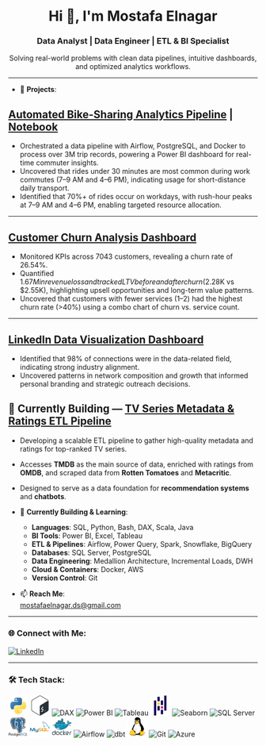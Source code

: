<h1 align="center">Hi 👋, I'm Mostafa Elnagar</h1>
<h3 align="center">Data Analyst | Data Engineer | ETL & BI Specialist</h3>

<p align="center">
   Solving real-world problems with clean data pipelines, intuitive dashboards, and optimized analytics workflows.
</p>

---

- 🚀 **Projects**:  
## [Automated Bike-Sharing Analytics Pipeline](https://github.com/Mostafa-Elnagar/FordGoBike-data-pipeline) | [Notebook](https://github.com/Mostafa-Elnagar/bikesharing_project)
- Orchestrated a data pipeline with Airflow, PostgreSQL, and Docker to process over 3M trip records, powering a Power BI dashboard for real-time commuter insights.
- Uncovered that rides under 30 minutes are most common during work commutes (7–9 AM and 4–6 PM), indicating usage for short-distance daily transport.
- Identified that 70%+ of rides occur on workdays, with rush-hour peaks at 7–9 AM and 4–6 PM, enabling targeted resource allocation.

---

## [Customer Churn Analysis Dashboard](https://github.com/Mostafa-Elnagar/ChurnAnalysisDashboard)
- Monitored KPIs across 7043 customers, revealing a churn rate of 26.54%.
- Quantified $1.67M in revenue loss and tracked LTV before and after churn ($2.28K vs $2.55K), highlighting upsell opportunities and long-term value patterns.
- Uncovered that customers with fewer services (1–2) had the highest churn rate (>40%) using a combo chart of churn vs. service count.

---

## [LinkedIn Data Visualization Dashboard](https://github.com/Mostafa-Elnagar/linkedin-dashboard)
- Identified that 98% of connections were in the data-related field, indicating strong industry alignment.
- Uncovered patterns in network composition and growth that informed personal branding and strategic outreach decisions.

## 📌 Currently Building — [TV Series Metadata & Ratings ETL Pipeline](https://github.com/Mostafa-Elnagar/SeriesRatings)
- Developing a scalable ETL pipeline to gather high-quality metadata and ratings for top-ranked TV series.
- Accesses **TMDB** as the main source of data, enriched with ratings from **OMDB**, and scraped data from **Rotten Tomatoes** and **Metacritic**.
- Designed to serve as a data foundation for **recommendation systems** and **chatbots**.

- 🌱 **Currently Building & Learning**:  
  - **Languages**: SQL, Python, Bash, DAX, Scala, Java
  - **BI Tools**: Power BI, Excel, Tableau  
  - **ETL & Pipelines**: Airflow, Power Query, Spark, Snowflake, BigQuery
  - **Databases**: SQL Server, PostgreSQL
  - **Data Engineering**: Medallion Architecture, Incremental Loads, DWH
  - **Cloud & Containers**: Docker, AWS
  - **Version Control**: Git  


- 📫 **Reach Me**:  
  [mostafaelnagar.ds@gmail.com](mailto:mostafaelnagar.ds@gmail.com)

---

<h3 align="left">🌐 Connect with Me:</h3>
<p align="left">
   <a href="https://www.linkedin.com/in/mostafa-ds" target="blank">
      <img align="center" src="https://raw.githubusercontent.com/rahuldkjain/github-profile-readme-generator/master/src/images/icons/Social/linked-in-alt.svg" alt="LinkedIn" height="30" width="40" />
   </a>
</p>

---

<h3 align="left">🛠️ Tech Stack:</h3>
<p align="left">
  <!-- Languages -->
  <img src="https://raw.githubusercontent.com/devicons/devicon/master/icons/python/python-original.svg" alt="Python" width="40" height="40"/>
  <img src="https://raw.githubusercontent.com/devicons/devicon/master/icons/bash/bash-original.svg" alt="Bash" width="40" height="40"/>
  <img src="https://upload.wikimedia.org/wikipedia/commons/f/f5/Dax-logo.png" alt="DAX" width="40" height="40"/>
  
  <!-- BI & Viz -->
  <img src="https://www.vectorlogo.zone/logos/microsoft_powerbi/microsoft_powerbi-icon.svg" alt="Power BI" width="40" height="40"/>
  <img src="https://www.tableau.com/sites/default/files/pages/tableaulogo_highres.png" alt="Tableau" width="40" height="40"/>
  
  <!-- Data & ML -->
  <img src="https://raw.githubusercontent.com/devicons/devicon/master/icons/pandas/pandas-original.svg" alt="Pandas" width="40" height="40"/>
  <img src="https://seaborn.pydata.org/_images/logo-mark-lightbg.svg" alt="Seaborn" width="40" height="40"/>

  <!-- Databases -->
  <img src="https://www.svgrepo.com/show/303229/microsoft-sql-server-logo.svg" alt="SQL Server" width="40" height="40"/>
  <img src="https://raw.githubusercontent.com/devicons/devicon/master/icons/postgresql/postgresql-original-wordmark.svg" alt="PostgreSQL" width="40" height="40"/>
  <img src="https://raw.githubusercontent.com/devicons/devicon/master/icons/mysql/mysql-original-wordmark.svg" alt="MySQL" width="40" height="40"/>
  
  <!-- Data Engineering -->
  <img src="https://raw.githubusercontent.com/devicons/devicon/master/icons/docker/docker-original-wordmark.svg" alt="Docker" width="40" height="40"/>
  <img src="https://www.vectorlogo.zone/logos/apache_airflow/apache_airflow-icon.svg" alt="Airflow" width="40" height="40"/>
  <img src="https://seeklogo.com/images/D/dbt-logo-500AB0BAA7-seeklogo.com.png" alt="dbt" width="40" height="40"/>
  
  <!-- OS & Tools -->
  <img src="https://raw.githubusercontent.com/devicons/devicon/master/icons/linux/linux-original.svg" alt="Linux" width="40" height="40"/>
  <img src="https://www.vectorlogo.zone/logos/git-scm/git-scm-icon.svg" alt="Git" width="40" height="40"/>
  <img src="https://www.vectorlogo.zone/logos/microsoft_azure/microsoft_azure-icon.svg" alt="Azure" width="40" height="40"/>
</p>
